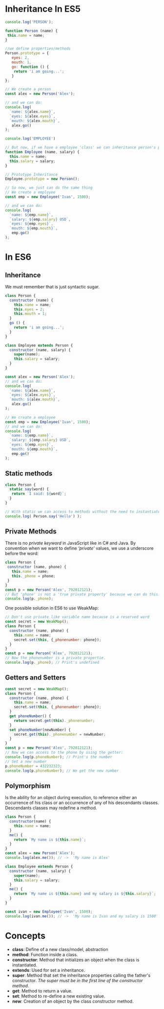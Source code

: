 # Inheritance In ES5

```js
console.log('PERSON');

function Person (name) {
 this.name = name;
}

//we define properties/methods
Person.prototype = {
   eyes: 2,
   mouth: 1,
   go: function () {
    return 'i am going...';
   }
};

// We create a person
const alex = new Person('Alex');

// and we can do:
console.log(
  `name: ${alex.name}`,
  `eyes: ${alex.eyes}`,
  `mouth: ${alex.mouth}`,
   alex.go()
);

console.log('EMPLOYEE')

// But now, if we have a employee 'class' we can inheritance person's properties.
function Employee (name, salary) {
  this.name = name;
  this.salary = salary;
}

// Prototype Inheritance
Employee.prototype = new Person();

// So now, we just can do the same thing
// We create a employee
const emp = new Employee('Ivan', 1500);

// and we can do:
console.log(
  `name: ${emp.name}`,
  `salary: ${emp.salary} USD`,
  `eyes: ${emp.eyes}`,
  `mouth: ${emp.mouth}`,
   emp.go()
);
```

# In ES6

## Inheritance

We must remember that is just syntactic sugar.

```js
class Person {
  constructor (name) {
    this.name = name;
    this.eyes = 2;
    this.mouth = 1;
  }
  go () {
    return 'i am going...';
  }
}

class Employee extends Person {
  constructor (name, salary) {
    super(name);
    this.salary = salary;
  }
}

const alex = new Person('Alex');
// and we can do:
console.log(
  `name: ${alex.name}`,
  `eyes: ${alex.eyes}`,
  `mouth: ${alex.mouth}`,
   alex.go()
);

// We create a employee
const emp = new Employee('Ivan', 1500);
// and we can do:
console.log(
  `name: ${emp.name}`,
  `salary: ${emp.salary} USD`,
  `eyes: ${emp.eyes}`,
  `mouth: ${emp.mouth}`,
   emp.go()
);
```

## Static methods

```js
class Person {
  static say(word) {
   return `I said: ${word}`;
  }
}

// With static we can access to methods without the need to instantiate a new object of the class.
console.log( Person.say('Hello') );
```

## Private Methods

There is no *private keyword* in JavaScript like in C# and Java. By convention when we want to define *‘private’* values, we use a underscore before the word:

```js
class Person {
 constructor (name, phone) { 
   this.name = name;
   this._phone = phone;
 }
}
const p = new Person('Alex', 792012121);
// But 'phone' is not a 'true private property' because we can do this:
console.log(p._phone);
```

One possible solution in ES6 to use WeakMap:

```js
// Don't use private like variable name because is a reserved word
const secret = new WeakMap();
class Person {
  constructor (name, phone) {
    this.name = name;
    secret.set(this, {_phonenumber: phone});
  }
}
const p = new Person('Alex', 792012121);
// Now the phonenumber is a private propertie.
console.log(p._phone); // Print's undefined
```

## Getters and Setters

```js
const secret = new WeakMap();
class Person {
  constructor (name, phone) {
    this.name = name;
    secret.set(this, {_phonenumber: phone});
  }
  get phoneNumber() {
    return secret.get(this)._phonenumber;
  }
  set phoneNumber(newNumber) {
    secret.get(this)._phonenumber = newNumber;
  }
}
const p = new Person('Alex', 792012121);
// Now we can access to the phone by using the getter: 
console.log(p.phoneNumber); // Print's the number
// Set a new number
p.phoneNumber = 432232323;
console.log(p.phoneNumber); // We get the new number
```

## Polymorphism

Is the ability for an object during execution, to reference either an occurrence of his class or an occurrence of any of his descendants classes. Descendants classes may redefine a method.

```js
class Person {
  constructor(name) {
    this.name = name;
  }
  me() {
    return `My name is ${this.name}`;
  }
}
const alex = new Person('Alex');
console.log(alex.me()); // ->  'My name is Alex'

class Employee extends Person {
  constructor (name, salary) {
    super(name);
    this.salary = salary;
  }
  me() {
    return `My name is ${this.name} and my salary is ${this.salary}`;
  } 
}

const ivan = new Employee('Ivan', 1500);
console.log(ivan.me()); // ->  'My name is Ivan and my salary is 1500'
```

# Concepts

* **class**: Define of a new class/model, abstraction
* **method**: Function inside a class.
* **constructor**: Method that initializes an object when the class is instantiated.
* **extends**: Used for set a inheritance.
* **super**: Method that set the inheritance properties calling the father's constructor. *The super must be in the first line of the constructor method*.
* **get**: Method to return a value.
* **set**: Method to re-define a new existing value.
* **new**: Creation of an object by the class constructor method.